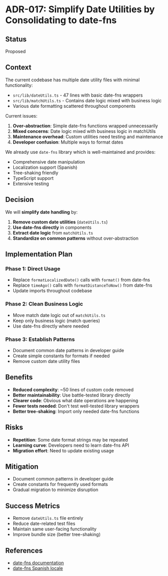 # ADR-017: Simplify Date Utilities by Consolidating to date-fns

## Status
Proposed

## Context
The current codebase has multiple date utility files with minimal functionality:
- `src/lib/dateUtils.ts` - 47 lines with basic date-fns wrappers
- `src/lib/matchUtils.ts` - Contains date logic mixed with business logic
- Various date formatting scattered throughout components

Current issues:
1. **Over-abstraction**: Simple date-fns functions wrapped unnecessarily
2. **Mixed concerns**: Date logic mixed with business logic in matchUtils
3. **Maintenance overhead**: Custom utilities need testing and maintenance
4. **Developer confusion**: Multiple ways to format dates

We already use `date-fns` library which is well-maintained and provides:
- Comprehensive date manipulation
- Localization support (Spanish)
- Tree-shaking friendly
- TypeScript support
- Extensive testing

## Decision
We will **simplify date handling** by:

1. **Remove custom date utilities** (`dateUtils.ts`)
2. **Use date-fns directly** in components
3. **Extract date logic** from `matchUtils.ts` 
4. **Standardize on common patterns** without over-abstraction

## Implementation Plan

### Phase 1: Direct Usage
- Replace `formatLocalizedDate()` calls with `format()` from date-fns
- Replace `timeAgo()` calls with `formatDistanceToNow()` from date-fns  
- Update imports throughout codebase

### Phase 2: Clean Business Logic
- Move match date logic out of `matchUtils.ts`
- Keep only business logic (match queries)
- Use date-fns directly where needed

### Phase 3: Establish Patterns
- Document common date patterns in developer guide
- Create simple constants for formats if needed
- Remove custom date utility files

## Benefits
- **Reduced complexity**: ~50 lines of custom code removed
- **Better maintainability**: Use battle-tested library directly
- **Clearer code**: Obvious what date operations are happening
- **Fewer tests needed**: Don't test well-tested library wrappers
- **Better tree-shaking**: Import only needed date-fns functions

## Risks
- **Repetition**: Some date format strings may be repeated
- **Learning curve**: Developers need to learn date-fns API
- **Migration effort**: Need to update existing usage

## Mitigation
- Document common patterns in developer guide
- Create constants for frequently used formats
- Gradual migration to minimize disruption

## Success Metrics
- Remove `dateUtils.ts` file entirely
- Reduce date-related test files
- Maintain same user-facing functionality
- Improve bundle size (better tree-shaking)

## References
- [date-fns documentation](https://date-fns.org/)
- [date-fns Spanish locale](https://date-fns.org/v2.29.3/docs/Locale)